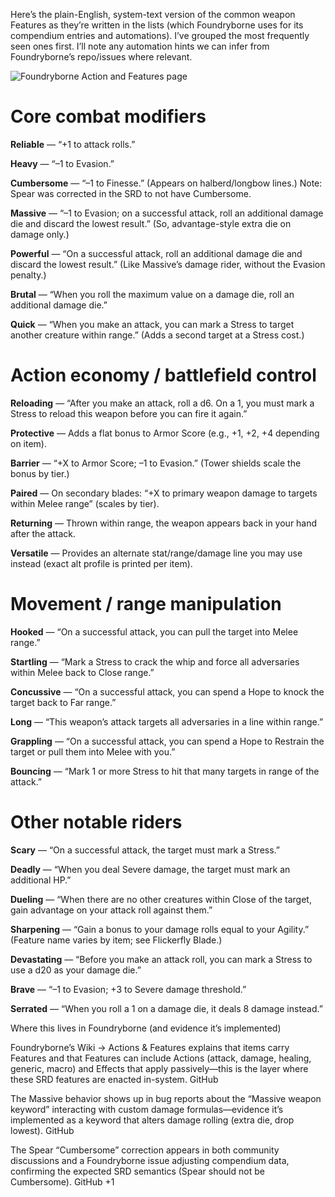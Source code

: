 Here’s the plain-English, system-text version of the common weapon Features as they’re written in the  lists (which Foundryborne uses for its compendium entries and automations). I’ve grouped the most frequently seen ones first. I’ll note any automation hints we can infer from Foundryborne’s repo/issues where relevant.

![Foundryborne Action and Features page](https://github.com/Foundryborne/daggerheart/wiki/Actions-%26-Features_)

# Core combat modifiers

**Reliable** — “+1 to attack rolls.” 

**Heavy** — “–1 to Evasion.” 

**Cumbersome** — “–1 to Finesse.” (Appears on halberd/longbow lines.) Note: Spear was corrected in the SRD to not have Cumbersome. 

**Massive** — “–1 to Evasion; on a successful attack, roll an additional damage die and discard the lowest result.” (So, advantage-style extra die on damage only.) 

**Powerful** — “On a successful attack, roll an additional damage die and discard the lowest result.” (Like Massive’s damage rider, without the Evasion penalty.) 

**Brutal** — “When you roll the maximum value on a damage die, roll an additional damage die.” 

**Quick** — “When you make an attack, you can mark a Stress to target another creature within range.” (Adds a second target at a Stress cost.) 

# Action economy / battlefield control

**Reloading** — “After you make an attack, roll a d6. On a 1, you must mark a Stress to reload this weapon before you can fire it again.” 

**Protective** — Adds a flat bonus to Armor Score (e.g., +1, +2, +4 depending on item). 

**Barrier** — “+X to Armor Score; –1 to Evasion.” (Tower shields scale the bonus by tier.) 

**Paired** — On secondary blades: “+X to primary weapon damage to targets within Melee range” (scales by tier). 

**Returning** — Thrown within range, the weapon appears back in your hand after the attack. 

**Versatile** — Provides an alternate stat/range/damage line you may use instead (exact alt profile is printed per item). 

# Movement / range manipulation

**Hooked** — “On a successful attack, you can pull the target into Melee range.” 

**Startling** — “Mark a Stress to crack the whip and force all adversaries within Melee back to Close range.” 

**Concussive** — “On a successful attack, you can spend a Hope to knock the target back to Far range.” 

**Long** — “This weapon’s attack targets all adversaries in a line within range.” 

**Grappling** — “On a successful attack, you can spend a Hope to Restrain the target or pull them into Melee with you.” 

**Bouncing** — “Mark 1 or more Stress to hit that many targets in range of the attack.” 

# Other notable riders

**Scary** — “On a successful attack, the target must mark a Stress.” 

**Deadly** — “When you deal Severe damage, the target must mark an additional HP.” 

**Dueling** — “When there are no other creatures within Close of the target, gain advantage on your attack roll against them.” 

**Sharpening** — “Gain a bonus to your damage rolls equal to your Agility.” (Feature name varies by item; see Flickerfly Blade.) 

**Devastating** — “Before you make an attack roll, you can mark a Stress to use a d20 as your damage die.” 

**Brave** — “–1 to Evasion; +3 to Severe damage threshold.” 

**Serrated** — “When you roll a 1 on a damage die, it deals 8 damage instead.” 

Where this lives in Foundryborne (and evidence it’s implemented)

Foundryborne’s Wiki → Actions & Features explains that items carry Features and that Features can include Actions (attack, damage, healing, generic, macro) and Effects that apply passively—this is the layer where these SRD features are enacted in-system. 
GitHub

The Massive behavior shows up in bug reports about the “Massive weapon keyword” interacting with custom damage formulas—evidence it’s implemented as a keyword that alters damage rolling (extra die, drop lowest). 
GitHub

The Spear “Cumbersome” correction appears in both community discussions and a Foundryborne issue adjusting compendium data, confirming the expected SRD semantics (Spear should not be Cumbersome). 
GitHub
+1